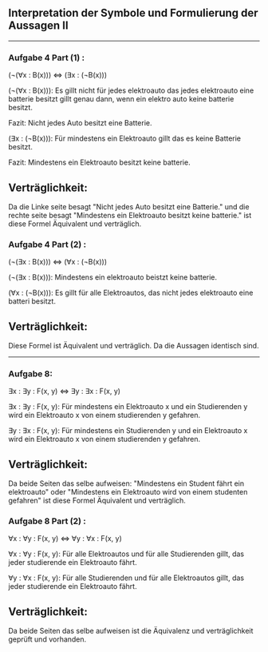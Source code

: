 ## Interpretation der Symbole und Formulierung der Aussagen II
---


### Aufgabe 4 Part (1) :
(¬(∀x : B(x))) ⇔ (∃x : (¬B(x)))

(¬(∀x : B(x))): Es gillt nicht für jedes elektroauto das jedes elektroauto eine batterie besitzt gillt genau dann, wenn ein elektro auto keine batterie besitzt.

Fazit: Nicht jedes Auto besitzt eine Batterie.

(∃x : (¬B(x))): Für mindestens ein Elektroauto gillt das es keine Batterie besitzt.

Fazit: Mindestens ein Elektroauto besitzt keine batterie.

## Verträglichkeit:
Da die Linke seite besagt "Nicht jedes Auto besitzt eine Batterie." und die rechte seite besagt "Mindestens ein Elektroauto besitzt keine batterie." ist diese Formel Äquivalent und verträglich. 

### Aufgabe 4 Part (2) :
(¬(∃x : B(x))) ⇔ (∀x : (¬B(x)))

(¬(∃x : B(x))): Mindestens ein elektroauto beistzt keine batterie.

(∀x : (¬B(x))): Es gillt für alle Elektroautos, das nicht jedes elektroauto eine batteri besitzt.

## Verträglichkeit: 
Diese Formel ist Äquivalent und verträglich. Da die Aussagen identisch sind.

---
### Aufgabe 8:
∃x : ∃y : F(x, y) ⇔ ∃y : ∃x : F(x, y)

∃x : ∃y : F(x, y): Für mindestens ein Elektroauto x und ein Studierenden y wird ein Elektroauto x von einem studierenden y gefahren. 

∃y : ∃x : F(x, y): Für mindestens ein Studierenden y und ein Elektroauto x wird ein Elektroauto x von einem studierenden y gefahren.

## Verträglichkeit:
Da beide Seiten das selbe aufweisen: "Mindestens ein Student fährt ein elektroauto" oder "Mindestens ein Elektroauto wird von einem studenten gefahren" ist diese Formel Äquivalent und verträglich.

### Aufgabe 8 Part (2) :
∀x : ∀y : F(x, y) ⇔ ∀y : ∀x : F(x, y)

∀x : ∀y : F(x, y): Für alle Elektroautos und für alle Studierenden gillt, das jeder studierende ein Elektroauto fährt.

∀y : ∀x : F(x, y): Für alle Studierenden und für alle Elektroautos gillt, das jeder studierende ein Elektroauto fährt.

## Verträglichkeit:
Da beide Seiten das selbe aufweisen ist die Äquivalenz und verträglichkeit geprüft und vorhanden.





